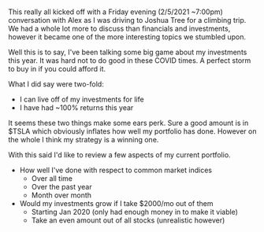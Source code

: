 #

This really all kicked off with a Friday evening (2/5/2021 ~7:00pm) 
conversation with Alex as I was driving to Joshua Tree for a climbing trip.
We had a whole lot more to discuss than financials and investments,
however it became one of the more interesting topics we stumbled upon.

Well this is to say, I've been talking some big game about my investments
this year. It was hard not to do good in these COVID times. A perfect storm
to buy in if you could afford it. 

What I did say were two-fold:

* I can live off of my investments for life
* I have had ~100% returns this year

It seems these two things make some ears perk. Sure a good amount is in $TSLA
which obviously inflates how well my portfolio has done. However on the whole
I think my strategy is a winning one. 

With this said I'd like to review a few aspects of my current portfolio.

* How well I've done with respect to common market indices
  * Over all time
  * Over the past year
  * Month over month
* Would my investments grow if I take $2000/mo out of them
  * Starting Jan 2020 (only had enough money in to make it viable)
  * Take an even amount out of all stocks (unrealistic however)